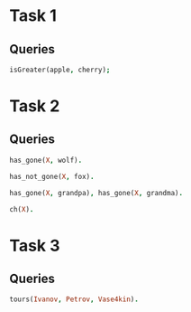 # Task 1

## Queries

```prolog
isGreater(apple, cherry);
```

# Task 2

## Queries

```prolog
has_gone(X, wolf).
```

```prolog
has_not_gone(X, fox).
```

```prolog
has_gone(X, grandpa), has_gone(X, grandma).
```

```prolog
ch(X).
```

# Task 3

## Queries

```prolog
tours(Ivanov, Petrov, Vase4kin).
```
